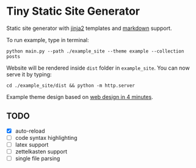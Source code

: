 Tiny Static Site Generator
=====

Static site generator with [jinja2](https://jinja.palletsprojects.com/en/2.11.x/) templates and [markdown](https://en.wikipedia.org/wiki/Markdown) support.

To run example, type in terminal:

```
python main.py --path ./example_site --theme example --collection posts
```

Website will be rendered inside `dist` folder in `example_site`. You can now serve it by typing:

```
cd ./example_site/dist && python -m http.server
```

Example theme design based on [web design in 4 minutes](https://jgthms.com/web-design-in-4-minutes/).

## TODO

- [x] auto-reload
- [ ] code syntax highlighting 
- [ ] latex support
- [ ] zettelkasten support
- [ ] single file parsing
